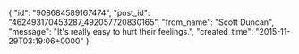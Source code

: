  {
   "id": "908684589167474",
   "post_id": "462493170453287_492057720830165",
   "from_name": "Scott Duncan",
   "message": "It's really easy to hurt their feelings.",
   "created_time": "2015-11-29T03:19:06+0000"
 }
